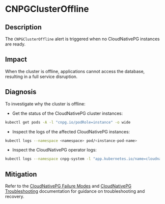# CNPGClusterOffline

## Description

The `CNPGClusterOffline` alert is triggered when no CloudNativePG instances are ready.

## Impact

When the cluster is offline, applications cannot access the database, resulting in a full service disruption.

## Diagnosis

To investigate why the cluster is offline:

- Get the status of the CloudNativePG cluster instances:

```bash
kubectl get pods -A -l "cnpg.io/podRole=instance" -o wide
```

- Inspect the logs of the affected CloudNativePG instances:

```bash
kubectl logs --namespace <namespace> pod/<instance-pod-name>
```

- Inspect the CloudNativePG operator logs:

```bash
kubectl logs --namespace cnpg-system -l "app.kubernetes.io/name=cloudnative-pg"
```

## Mitigation

Refer to the [CloudNativePG Failure Modes](https://cloudnative-pg.io/documentation/current/failure_modes/) and [CloudNativePG Troubleshooting](https://cloudnative-pg.io/documentation/current/troubleshooting/) documentation for guidance on troubleshooting and recovery.
